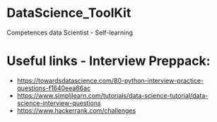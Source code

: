# DataScience_ToolKit
Competences data Scientist - Self-learning


# Useful links - Interview Preppack:
- https://towardsdatascience.com/80-python-interview-practice-questions-f1640eea66ac
- https://www.simplilearn.com/tutorials/data-science-tutorial/data-science-interview-questions
- https://www.hackerrank.com/challenges
